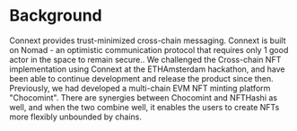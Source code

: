# Background

Connext provides trust-minimized cross-chain messaging. Connext is built on Nomad - an optimistic communication protocol that requires only 1 good actor in the space to remain secure.. We challenged the Cross-chain NFT implementation using Connext at the ETHAmsterdam hackathon, and have been able to continue development and release the product since then. Previously, we had developed a multi-chain EVM NFT minting platform "Chocomint". There are synergies between Chocomint and NFTHashi as well, and when the two combine well, it enables the users to create NFTs more flexibly unbounded by chains.
